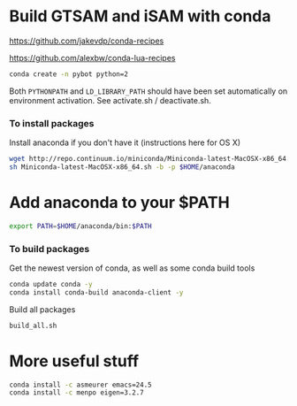 # Build GTSAM and iSAM with conda

https://github.com/jakevdp/conda-recipes

https://github.com/alexbw/conda-lua-recipes

```sh
conda create -n pybot python=2
```
Both `PYTHONPATH` and `LD_LIBRARY_PATH` should have been set automatically on environment activation. See activate.sh / deactivate.sh.

### To install packages
Install anaconda if you don't have it (instructions here for OS X)
```sh
wget http://repo.continuum.io/miniconda/Miniconda-latest-MacOSX-x86_64.sh
sh Miniconda-latest-MacOSX-x86_64.sh -b -p $HOME/anaconda
```

# Add anaconda to your $PATH
```sh
export PATH=$HOME/anaconda/bin:$PATH
```

### To build packages
Get the newest version of conda, as well as some conda build tools
```sh
conda update conda -y
conda install conda-build anaconda-client -y
```

Build all packages
```sh
build_all.sh
```

# More useful stuff
```sh
conda install -c asmeurer emacs=24.5
conda install -c menpo eigen=3.2.7
```
